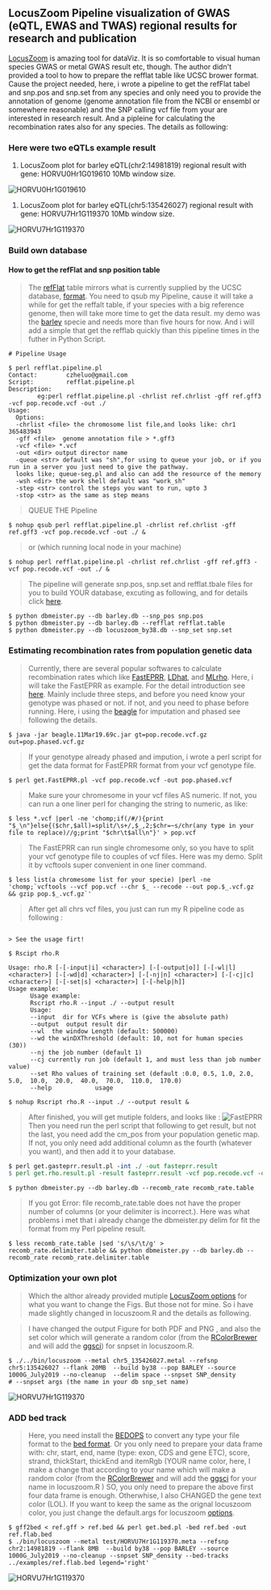 ## LocusZoom Pipeline visualization of GWAS (eQTL, EWAS and TWAS)  regional results for research and publication 

  [LocusZoom](http://locuszoom.org/) is amazing tool for dataViz. It is so comfortable to visual human species GWAS or metal GWAS result etc, though. The author didn't provided a tool to how to prepare the refflat table like UCSC brower format. Cause the project needed, here, i wrote a pipeline to get the refFlat tabel and snp.pos and snp.set from any species and only need you to provide the annotation of genome (genome annotation file from the NCBI or ensembl or somewhere reasonable) and the SNP calling vcf file from your are interested in research result. And a pipleine for calculating the recombination rates also for any species. The details as following:

### Here were two eQTLs example result 

1. LocusZoom plot for barley eQTL(chr2:14981819) regional result with gene: HORVU0Hr1G019610 10Mb window size.

![HORVU0Hr1G019610](Fig/chr2_6981819-22981819-1.png "HORVU0Hr1G019610")

1. LocusZoom plot for barley eQTL(chr5:135426027) regional result with gene: HORVU7Hr1G119370 10Mb window size.

![HORVU7Hr1G119370](Fig/chr5_115426027-155426027-1.png "HORVU7Hr1G119370")

### Build own database  

#### How to get the refFlat and snp position table

> The [refFlat](https://genome-source.gi.ucsc.edu/gitlist/kent.git/raw/master/src/hg/lib/refFlat.as) table mirrors what is currently supplied by the UCSC database, [format](https://genome-source.gi.ucsc.edu/gitlist/kent.git/raw/master/src/hg/lib/refFlat.as). You need to qsub my Pipeline, cause it will take a while for get the reffalt table, if your species with a big reference genome, then will take more time to get the data result. my demo was the  [barley](ftp://ftp.ensemblgenomes.org/pub/plants/release-44/gff3/hordeum_vulgare) specie and needs more than five hours for now. And i will add a simple that get the refflab quickly than this pipeline times in the futher in Python Script.

```linux
# Pipeline Usage

$ perl refflat.pipeline.pl
Contact:        czheluo@gmail.com
Script:         refflat.pipeline.pl
Description:
        eg:perl refflat.pipeline.pl -chrlist ref.chrlist -gff ref.gff3 -vcf pop.recode.vcf -out ./
Usage:
  Options:
  -chrlist <file> the chromosome list file,and looks like: chr1 365483943
  -gff <file>  genome annotation file > *.gff3
  -vcf <file> *.vcf
  -out <dir> output director name
  -queue <str> default was "sh",for using to queue your job, or if you run in a server you just need to give the pathway.
  looks like; queue-seg.pl and also can add the resource of the memory
  -wsh <dir> the work shell default was "work_sh"
  -step <str> control the steps you want to run, upto 3
  -stop <str> as the same as step means

```

> QUEUE THE Pipeline 

```linux
$ nohup qsub perl refflat.pipeline.pl -chrlist ref.chrlist -gff ref.gff3 -vcf pop.recode.vcf -out ./ &
```
> or (which running local node in your machine)

```linux
$ nohup perl refflat.pipeline.pl -chrlist ref.chrlist -gff ref.gff3 -vcf pop.recode.vcf -out ./ &
```
>The pipeline will generate snp.pos, snp.set and refflat.tbale files for you to build YOUR database, excuting as following, and for details click [here](https://genome.sph.umich.edu/wiki/LocusZoom_Standalone).

```linux
$ python dbmeister.py --db barley.db --snp_pos snp.pos  
$ python dbmeister.py --db barley.db --refflat refflat.table  
$ python dbmeister.py --db locuszoom_by38.db --snp_set snp.set
```

### Estimating recombination rates from population genetic data  
> Currently, there are several popular softwares to calculate recombination rates which like [FastEPRR](http://www.picb.ac.cn/evolgen/softwares/FastEPRR.html), [LDhat](https://github.com/auton1/LDhat), and [MLrho](http://guanine.evolbio.mpg.de/mlRho/). Here, i will take the FastEPRR as example. For the detail introduction see [here](http://www.picb.ac.cn/evolgen/softwares/download/FastEPRR/FastEPRR2.0/FastEPRR_manual.pdf). Mainly include three steps, and before you need know your genotype was phased or not. if not, and you need to phase before running. Here, i using the [beagle](https://faculty.washington.edu/browning/beagle/beagle.html) for imputation and phased see following the details.

```linux
$ java -jar beagle.11Mar19.69c.jar gt=pop.recode.vcf.gz out=pop.phased.vcf.gz
```
> If your genotype already phased and impution, i wrote a perl script for get the data format for FastEPRR format from your vcf genotype file.
 
```linux
$ perl get.FastEPRR.pl -vcf pop.recode.vcf -out pop.phased.vcf 
```

> Make sure your chromesome in your vcf files AS numeric. If not, you can run a one liner perl for changing the string to numeric, as like:

```linux
$ less *.vcf |perl -ne 'chomp;if(/#/){print "$_\n"}else{($chr,$all)=split/\s+/,$_,2;$chr=~s/chr(any type in your file to replace)//g;print "$chr\t$all\n"}' > pop.vcf
```

> The FastEPRR can run single chromesome only, so you have to split your vcf genotype file to couples of vcf files. Here was my demo. Split it by vcftools super convenient in one liner command.
   
```linux
$ less list(a chromesome list for your specie) |perl -ne 'chomp;`vcftools --vcf pop.vcf --chr $_ --recode --out pop.$_.vcf.gz && gzip pop.$_.vcf.gz`'
```
> After get all chrs vcf files, you just can run my R pipeline code as following : 
```linux

> See the usage firt!

$ Rscipt rho.R 

Usage: rho.R [-[-input|i] <character>] [-[-output|o]] [-[-wl|l] <character>] [-[-wd|d] <character>] [-[-nj|n] <character>] [-[-cj|c] <character>] [-[-set|s] <character>] [-[-help|h]]
Usage example:
      Usage example:
      Rscript rho.R --input ./ --output result
      Usage:
      --input  dir for VCFs where is (give the absolute path)
      --output  output result dir
      --wl  the window Length (default: 500000)
      --wd the winDXThreshold (default: 10, not for human species (30))
      --nj the job number (default 1)
      --cj currently run job (default 1, and must less than job number value)
      --set Rho values of training set (default :0.0, 0.5, 1.0, 2.0, 5.0,  10.0,  20.0,  40.0,  70.0,  110.0,  170.0)
      --help            usage

$ nohup Rscript rho.R --input ./ --output result &
```

> After finished, you will get mutiple folders, and looks like : 
![FastEPRR](Fig/FastEPRR.png "FastEPRR")
>Then you need run the perl script that following to get result, but not the last, you need add the cm_pos from your population genetic map. If not, you only need add additional column as the fourth (whatever you want), and then add it to your database.

```perl
$ perl get.gasteprr.result.pl -int ./ -out fasteprr.result
$ perl get.rho.result.pl -result fasteprr.result -vcf pop.recode.vcf -out recomb_rate.table
```

```linux
$ python dbmeister.py --db barley.db --recomb_rate recomb_rate.table 
```

> If you got Error: file recomb_rate.table does not have the proper number of columns (or your delimiter is incorrect.). Here was what problems i met that i already change the dbmeister.py delim for fit the format from my Perl pipeline result.
 
```linux
$ less recomb_rate.table |sed 's/\s/\t/g' > recomb_rate.delimiter.table && python dbmeister.py --db barley.db --recomb_rate recomb_rate.delimiter.table
```
### Optimization your own plot
> Which the althor already provided mutiple [LocusZoom options](https://genome.sph.umich.edu/wiki/LocusZoom_Standalone) for what you want to change the Figs. But those not for mine. So i have made slightly changed in locuszoom.R and the details as following.

> I have changed the output Figure for both PDF and PNG , and also the set color which will generate a random color (from the [RColorBrewer](https://cran.r-project.org/web/packages/RColorBrewer/index.html)  and will add the [ggsci](https://nanx.me/ggsci/articles/ggsci.html)) for snpset in locuszoom.R.
> 
```linux
$ ./../bin/locuszoom --metal chr5_135426027.metal --refsnp chr5:135426027 --flank 20MB  --build by38 --pop BARLEY --source 1000G_July2019 --no-cleanup  --delim space --snpset SNP_density
# --snpset args (the name in your db snp_set name)
```

![HORVU7Hr1G119370](Fig/chr2_6981819-22981819_snpset.png "HORVU7Hr1G119370")

### ADD bed track

> Here, you need install the [BEDOPS](https://bedops.readthedocs.io/en/latest/index.html) to convert any type your file format to the [bed format](http://genome.ucsc.edu/FAQ/FAQformat.html#format1.7). Or you only need to prepare your data frame with: chr, start, end, name (type: exon, CDS and gene ETC), score, strand, thickStart, thickEnd and itemRgb (YOUR name color, here, I make a change that according to your name which will make a random color (from the [RColorBrewer](https://cran.r-project.org/web/packages/RColorBrewer/index.html)  and will add the [ggsci](https://nanx.me/ggsci/articles/ggsci.html) for your name in locuszoom.R ) SO, you only need to prepare the above first four data frame is enough. Otherwhise, I also CHANGED the gene text color (LOL). If you want to keep the same as the orignal locuszoom color, you just change the default.args for locuszoom [options](https://genome.sph.umich.edu/wiki/LocusZoom_Standalone).

```linux
$ gff2bed < ref.gff > ref.bed && perl get.bed.pl -bed ref.bed -out ref.flab.bed
$ ./bin/locuszoom --metal test/HORVU7Hr1G119370.meta --refsnp chr2:14981819 --flank 8MB  --build by38 --pop BARLEY --source 1000G_July2019 --no-cleanup --snpset SNP_density --bed-tracks ../examples/ref.flab.bed legend='right'
```

![HORVU7Hr1G119370](Fig/chr2_6981819-22981819_bed.png "HORVU7Hr1G119370")
